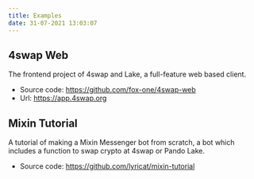 ```yaml
---
title: Examples
date: 31-07-2021 13:03:07
---
```


## 4swap Web

The frontend project of 4swap and Lake, a full-feature web based client.

- Source code: https://github.com/fox-one/4swap-web
- Url: https://app.4swap.org


## Mixin Tutorial

A tutorial of making a Mixin Messenger bot from scratch, a bot which includes a function to swap crypto at 4swap or Pando Lake.

- Source code: https://github.com/lyricat/mixin-tutorial

